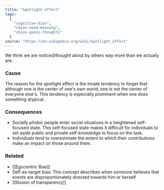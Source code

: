 ```yaml
---
title: "Spotlight effect"
tags:
  [
    "cognitive-bias",
    "cbias-need-meaning",
    "cbias-guess-thoughts"
  ]
source: "https://en.wikipedia.org/wiki/Spotlight_effect"
---
```


We think we are noticed/thought about by others way more than we actually are.

### Cause

The reason for the spotlight effect is the innate tendency to forget that although one is the center of one's own world, one is not the center of everyone else's. This tendency is especially prominent when one does something atypical.

### Consequences

- Socially phobic people enter social situations in a heightened self-focused state. This self-focused state makes it difficult for individuals to set aside public and private self-knowledge to focus on the task.
- Individuals tend to overestimate the extent to which their contributions make an impact on those around them.

### Related

- [[Egocentric Bias]]
- Self-as-target bias: This concept describes when someone believes that events are disproportionately directed towards him or herself. 
- [[Illusion of transparency]]
